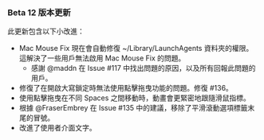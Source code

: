 ### Beta 12 版本更新

此更新包含以下小改進：

- Mac Mouse Fix 現在會自動修復 ~/Library/LaunchAgents 資料夾的權限。這解決了一些用戶無法啟用 Mac Mouse Fix 的問題。
  - 感謝 @maddn 在 Issue #117 中找出問題的原因，以及所有回報此問題的用戶。
- 修復了在開啟大寫鎖定時無法使用點擊拖曳功能的問題。修復 #136。
- 使用點擊拖曳在不同 Spaces 之間移動時，動畫會更緊密地跟隨滑鼠指標。
- 根據 @FraserEmbrey 在 Issue #135 中的建議，移除了平滑滾動選項標籤末尾的冒號。
- 改進了使用者介面文字。